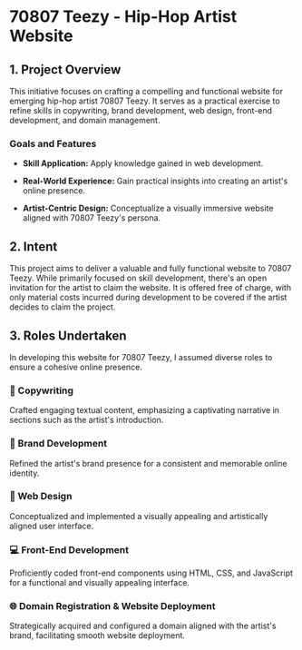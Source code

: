 # 70807 Teezy - Hip-Hop Artist Website

## 1. Project Overview

This initiative focuses on crafting a compelling and functional website for emerging hip-hop artist 70807 Teezy. It serves as a practical exercise to refine skills in copywriting, brand development, web design, front-end development, and domain management.

### Goals and Features

- **Skill Application:** Apply knowledge gained in web development.

- **Real-World Experience:** Gain practical insights into creating an artist's online presence.

- **Artist-Centric Design:** Conceptualize a visually immersive website aligned with 70807 Teezy's persona.

## 2. Intent

This project aims to deliver a valuable and fully functional website to 70807 Teezy. While primarily focused on skill development, there's an open invitation for the artist to claim the website. It is offered free of charge, with only material costs incurred during development to be covered if the artist decides to claim the project.

## 3. Roles Undertaken 

In developing this website for 70807 Teezy, I assumed diverse roles to ensure a cohesive online presence.

### 📝 Copywriting 
Crafted engaging textual content, emphasizing a captivating narrative in sections such as the artist's introduction.

### 🌟 Brand Development 
Refined the artist's brand presence for a consistent and memorable online identity.

### 🎨 Web Design 
Conceptualized and implemented a visually appealing and artistically aligned user interface.

### 💻 Front-End Development 
Proficiently coded front-end components using HTML, CSS, and JavaScript for a functional and visually appealing interface.

### 🌐 Domain Registration & Website Deployment 
Strategically acquired and configured a domain aligned with the artist's brand, facilitating smooth website deployment.
